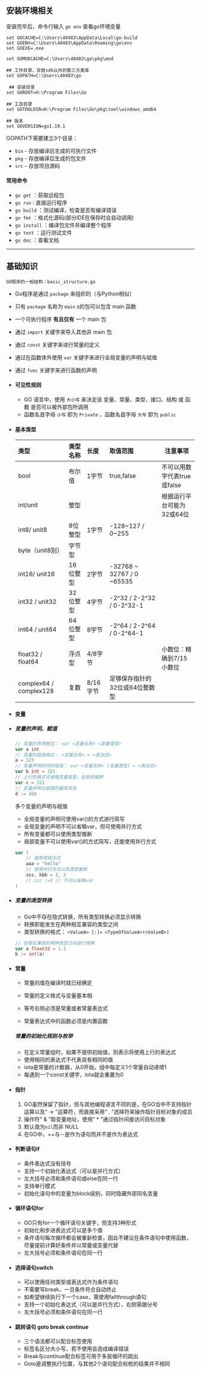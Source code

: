 ## 安装环境相关
安装完毕后，命令行输入 `go env` 查看go环境变量
```shell
set GOCACHE=C:\Users\40483\AppData\Local\go-build
set GOENV=C:\Users\40483\AppData\Roaming\go\env
set GOEXE=.exe

set GOMODCACHE=C:\Users\40483\go\pkg\mod

## 工作目录、存放sdk以外的第三方类库
set GOPATH=C:\Users\40483\go

 ## 安装目录
set GOROOT=H:\Program Files\Go

## 工具目录
set GOTOOLDIR=H:\Program Files\Go\pkg\tool\windows_amd64

## 版本
set GOVERSION=go1.19.1
```

GOPATH下需要建立3个目录：
- `bin` - 存放编译后生成的可执行文件
- `pkg` - 存放编译后生成的包文件
- `src` - 存放项目源码 

#### 常用命令
- `go get` ：获取远程包
- `go run` : 直接运行程序
- `go build` ：测试编译，检查是否有编译错误
- `go fmt` ：格式化源码(部分IDE在保存时会自动调用)
- `go install` ：编译包文件并编译整个程序
- `go test` ：运行测试文件
- `go doc` ：查看文档

---
## 基础知识
	GO程序的一般结构：basic_structure.go

  - Go程序是通过 `package` 来组织的（与Python相似）
  - 只有 `package` 名称为 `main` s的包可以包含 main 函数
  - 一个可执行程序 **有且仅有** 一个 main 包  
     
  - 通过 `import` 关键字来导入其他非 main 包
  - 通过 `const` 关键字来进行常量的定义
  - 通过在函数体外使用 `var` 关键字来进行全局变量的声明与赋值
  - 通过 `func` 关键字来进行函数的声明

- #### 可见性规则
  - GO 语言中，使用 `大小写` 来决定该 变量、常量、类型、接口、结构 或 函数 是否可以被外部包所调用
  - 函数名首字母 `小写` 即为 `Private` ，函数名首字母 `大写` 即为 `public`

- #### 基本类型
	| 类型 |类型名称| 长度 | 取值范围 | 注意事项 
	| :---- | :---| :---- |:---| ---|
	bool | 布尔值| 1字节| true,false| 不可以用数字代表true或false|
	int/unit|  整型|||根据运行平台可能为32或64位
	int8/ unit8 |8位整型|1字节|-128~127 / 0~255
	byte（unit8别）| 字节型|
	int16/ unit16 |16位整型| 2字节 | -32768 ~ 32767 / 0 ~65535
	int32 / unit32| 32位整型| 4字节| -2^32 / 2-2^32 / 0-2^32-1
	int64 / unit64| 64位整型| 8字节| -2^64 / 2-2^64 / 0-2^64-1
	float32 / float64| 浮点型|4/8字节||小数位：精确到7/15小数位
	complex64 / complex128|复数|8/16字节|足够保存指针的32位或64位整数型

- #### 变量
- ##### 变量的声明、赋值
	```go
	// 变量的声明格式： var <变量名称> <变量类型>
	var a int
	// 变量的赋值格式： <变量名称> = <表达式>
	a = 123
	// 变量声明的同时赋值： var <变量名称> [变量类型] = <表达式>
	var b int = 321
	// 上行的格式可省略变量类型，由系统推断
	var c = 321
	// 变量声明与赋值的最简写法
	d := 456
	``` 

	多个变量的声明与赋值
	-  全局变量的声明可使用var()的方式进行简写
	-  全局变量的声明不可以省略var，但可使用并行方式
	-  所有变量都可以使用类型推断
	-  局部变量不可以使用var()的方式简写，还能使用并行方式
	
	```go
	var (
		// 使用常规方式
		aaa = "hello"
		// 使用并行方式以及类型推断
		sss, bbb = 1, 2
		// ccc :=3 // 不可以省略var
	)
	```
- ##### 变量的类型转换
	- Go中不存在隐式转换，所有类型转换必须显示转换
	- 转换职能发生在两种相互兼容的类型之间
	- 类型转换的格式： ```<ValueA> [:]= <TypeOfValueA>(<ValueB>)```
    ```go
	// 在相互兼容的两种类型之间进行转换
	var a float32 = 1.1
	b := int(a)
	```
- #### 常量
	- 常量的值在编译时就已经确定
	- 常量的定义格式与变量基本相

	- 等号右侧必须是常量或者常量表达式
	- 常量表达式中的函数必须是内置函数

	##### 常量的初始化规则与枚举
	- 在定义常量组时，如果不提供初始值，则表示将使用上行的表达式
	- 使用相同的表达式不代表具有相同的值
	- iota是常量的计数器，从0开始，组中每定义1个常量自动递增1
	- 每遇到一个const关键字，iota就会重置为0

- #### 指针
	1. GO虽然保留了指针，但与其他编程语言不同的是，在GO当中不支持指针运算以及“ -> ”运算符，而直接采用“ . ”选择符来操作指针目标对象的成员
	2. 操作符“ & ”取变量地址，使用“ * ”通过指针间接访问目标对象
	3. 默认值为`nil`而非 NULL
	4. 在GO中，++与--是作为语句而并不是作为表达式

- #### 判断语句if
	- 条件表达式没有括号
	- 支持一个初始化表达式（可以是并行方式）
	- 左大括号必须和条件语句或else在同一行
	- 支持单行模式
	- 初始化语句中的变量为block级别，同时隐藏外部同名变量
	
- #### 循环语句for
	-	GO只有for一个循环语句关键字，但支持3种形式
	- 初始化和步进表达式可以是多个值
	- 条件语句每次循环都会被重新检查，因此不建议在条件语句中使用函数，尽量提前计算好条件并以常量或变量代替
	- 左大括号必须和条件语句在同一行

- #### 选择语句switch
	- 可以使用任何类型或表达式作为条件语句
	- 不需要写break，一旦条件符合自动终止
	- 如希望继续执行下一个case，需使用fallthrough语句
	- 支持一个初始化表达式（可以是并行方式），右侧需跟分号
	- 左大括号必须和条件语句在同一行

- #### 跳转语句 goto break continue
	- 三个语法都可以配合标签使用
	- 标签名区分大小写，若不使用会造成编译错误
	- Break与continue配合标签可用于多层循环的跳出
	- Goto是调整执行位置，与其他2个语句配合标枪的结果并不相同

